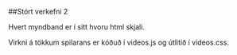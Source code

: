 ##Stórt verkefni 2

Hvert myndband er í sitt hvoru html skjali.

Virkni á tökkum spilarans er kóðuð í videos.js og útlitið í videos.css.
